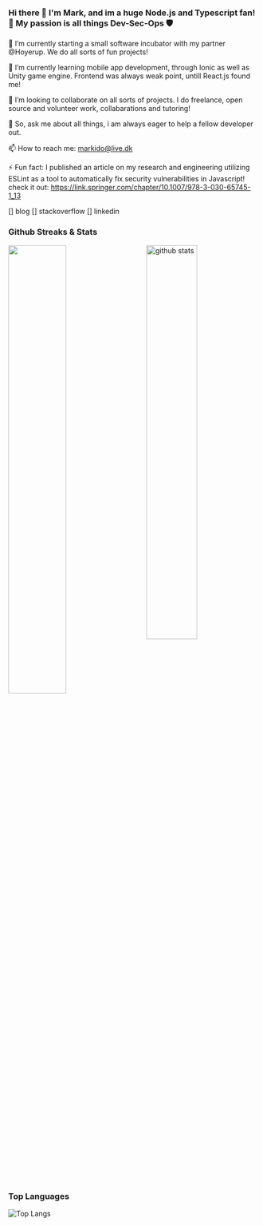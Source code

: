 ### Hi there 👋 I'm Mark, and im a huge Node.js and Typescript fan! 🎈 My passion is all things Dev-Sec-Ops 🛡️

🔭 I’m currently starting a small software incubator with my partner @Hoyerup. We do all sorts of fun projects!

🌱 I’m currently learning mobile app development, through Ionic as well as Unity game engine. Frontend was always weak point, untill React.js found me!

👯 I’m looking to collaborate on all sorts of projects. I do freelance, open source and volunteer work, collabarations and tutoring!

💬 So, ask me about all things, i am always eager to help a fellow developer out.

📫 How to reach me: markido@live.dk

⚡ Fun fact: I published an article on my research and engineering utilizing ESLint as a tool to automatically fix security vulnerabilities in Javascript! check it out: https://link.springer.com/chapter/10.1007/978-3-030-65745-1_13

[] blog
[] stackoverflow
[] linkedin

### Github Streaks & Stats
<img src="https://github-readme-stats.vercel.app/api?username=MarkKragerup&show_icons=true&theme=calm" alt="github stats" width="45%" align="right"/>
<img src="https://github-readme-streak-stats.herokuapp.com/?user=MarkKragerup&theme=calm" width="48%" >

### Top Languages
 ![Top Langs](https://github-readme-stats.vercel.app/api/top-langs/?username=MarkKragerup&layout=compact)
